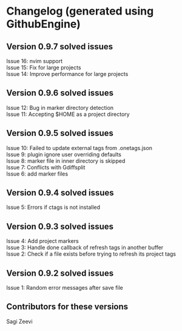 # Changelog (generated using GithubEngine)

## Version 0.9.7 solved issues

Issue 16: nvim support  
Issue 15: Fix for large projects  
Issue 14: Improve performance for large projects  

## Version 0.9.6 solved issues

Issue 12: Bug in marker directory detection  
Issue 11: Accepting $HOME as a project directory  

## Version 0.9.5 solved issues

Issue 10: Failed to update external tags from .onetags.json  
Issue 9: plugin ignore user overriding defaults  
Issue 8: marker file in inner directory is skipped  
Issue 7: Conflicts with Gdiffsplit  
Issue 6: add marker files  

## Version 0.9.4 solved issues

Issue 5: Errors if ctags is not installed  

## Version 0.9.3 solved issues

Issue 4: Add project markers  
Issue 3: Handle done callback of refresh tags in another buffer  
Issue 2: Check if a file exists before trying to refresh its project tags   

## Version 0.9.2 solved issues

Issue 1: Random error messages after save file  

## Contributors for these versions

Sagi Zeevi  
